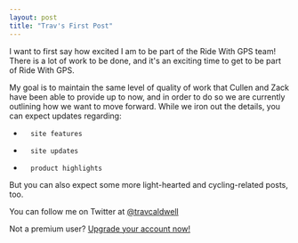 ```yaml
---
layout: post
title: "Trav's First Post"
---
```

I want to first say how excited I am to be part of the Ride With GPS team! There is a lot of work to be done, and it's an exciting time to get to be part of Ride With GPS.

My goal is to maintain the same level of quality of work that Cullen and Zack have been able to provide up to now, and in order to do so we are currently outlining how we want to move forward. While we iron out the details, you can expect updates regarding:

-       site features
-       site updates 
-       product highlights

But you can also expect some more light-hearted and cycling-related posts, too.

You can follow me on Twitter at <a href="https://twitter.com/#!/travcaldwell">@travcaldwell</a>

Not a premium user? <a href="https://ridewithgps.com/choose_account?utm_source=Blog&utm_medium=Post&utm_campaign=BlogPost">Upgrade your account now!</a>
